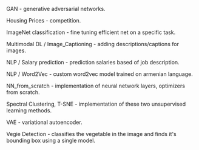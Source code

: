 GAN - generative adversarial networks.

Housing Prices - competition.

ImageNet classification - fine tuning efficient net on a specific task.

Multimodal DL / Image_Captioning - adding descriptions/captions for images.

NLP / Salary prediction - prediction salaries based of job description.

NLP / Word2Vec - custom word2vec model trained on armenian language.

NN_from_scratch - implementation of neural network layers, optimizers from scratch.

Spectral Clustering, T-SNE - implementation of these two unsupervised learning methods.

VAE - variational autoencoder.

Vegie Detection - classifies the vegetable in the image and finds it's bounding box using a single model.
